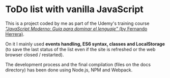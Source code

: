 # ToDo list with vanilla JavaScript

This is a project coded by me as part of the Udemy's training course
[_"JavaScript Moderno: Guía para dominar el lenguaje"_ (by Fernando
Herrera)](https://www.udemy.com/course/javascript-fernando-herrera/).

On it I mainly used **events handling, ES6 syntax, classes and LocalStorage**
(to save the last status of the list even if the site is refreshed or the web
browser closed / restarted).

The development process and the final compilation (files on the docs directory)
has been done using Node.js, NPM and Webpack.